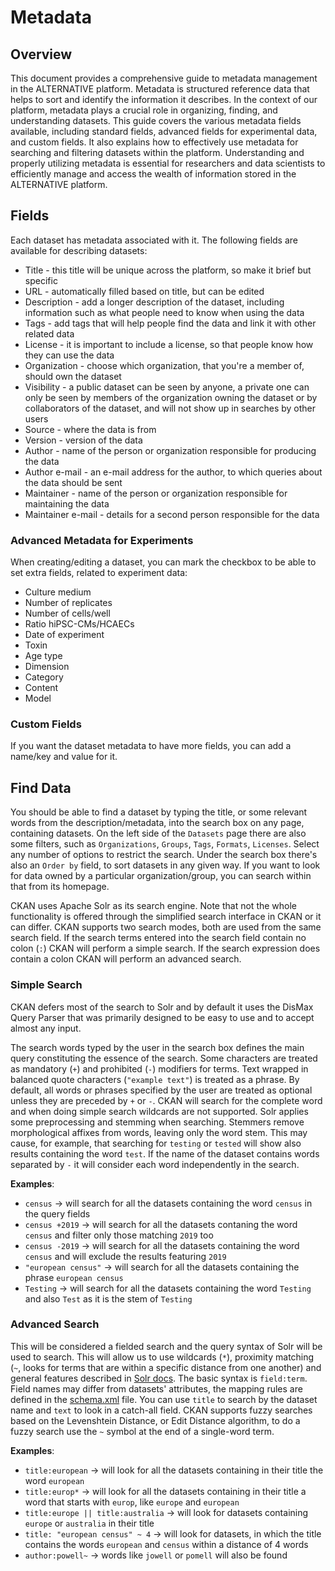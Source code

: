 # Metadata

## Overview

This document provides a comprehensive guide to metadata management in the ALTERNATIVE platform. Metadata is structured reference data that helps to sort and identify the information it describes. In the context of our platform, metadata plays a crucial role in organizing, finding, and understanding datasets. This guide covers the various metadata fields available, including standard fields, advanced fields for experimental data, and custom fields. It also explains how to effectively use metadata for searching and filtering datasets within the platform. Understanding and properly utilizing metadata is essential for researchers and data scientists to efficiently manage and access the wealth of information stored in the ALTERNATIVE platform.

## Fields

Each dataset has metadata associated with it. The following fields are available for describing datasets:

- Title - this title will be unique across the platform, so make it brief but specific
- URL - automatically filled based on title, but can be edited
- Description - add a longer description of the dataset, including information such as what people need to know when using the data
- Tags - add tags that will help people find the data and link it with other related data
- License - it is important to include a license, so that people know how they can use the data
- Organization - choose which organization, that you're a member of, should own the dataset
- Visibility - a public dataset can be seen by anyone, a private one can only be seen by members of the organization owning the dataset or by collaborators of the dataset, and will not show up in searches by other users
- Source - where the data is from
- Version - version of the data
- Author - name of the person or organization responsible for producing the data
- Author e-mail - an e-mail address for the author, to which queries about the data should be sent
- Maintainer - name of the person or organization responsible for maintaining the data
- Maintainer e-mail - details for a second person responsible for the data

### Advanced Metadata for Experiments

When creating/editing a dataset, you can mark the checkbox to be able to set extra fields, related to experiment data:

- Culture medium
- Number of replicates
- Number of cells/well
- Ratio hiPSC-CMs/HCAECs
- Date of experiment
- Toxin
- Age type
- Dimension
- Category
- Content
- Model

### Custom Fields

If you want the dataset metadata to have more fields, you can add a name/key and value for it.

## Find Data

You should be able to find a dataset by typing the title, or some relevant words from the description/metadata, into the search box on any page, containing datasets. On the left side of the `Datasets` page there are also some filters, such as `Organizations`, `Groups`, `Tags`, `Formats`, `Licenses`. Select any number of options to restrict the search. Under the search box there's also an `Order by` field, to sort datasets in any given way. If you want to look for data owned by a particular organization/group, you can search within that from its homepage.

CKAN uses Apache Solr as its search engine. Note that not the whole functionality is offered through the simplified search interface in CKAN or it can differ. CKAN supports two search modes, both are used from the same search field. If the search terms entered into the search field contain no colon (`:`) CKAN will perform a simple search. If the search expression does contain a colon CKAN will perform an advanced search.

### Simple Search

CKAN defers most of the search to Solr and by default it uses the DisMax Query Parser that was primarily designed to be easy to use and to accept almost any input.

The search words typed by the user in the search box defines the main query constituting the essence of the search. Some characters are treated as mandatory (`+`) and prohibited (`-`) modifiers for terms. Text wrapped in balanced quote characters (`"example text"`) is treated as a phrase. By default, all words or phrases specified by the user are treated as optional unless they are preceded by `+` or `-`. CKAN will search for the complete word and when doing simple search wildcards are not supported. Solr applies some preprocessing and stemming when searching. Stemmers remove morphological affixes from words, leaving only the word stem. This may cause, for example, that searching for `testing` or `tested` will show also results containing the word `test`. If the name of the dataset contains words separated by `-` it will consider each word independently in the search.

**Examples**:

- `census` -> will search for all the datasets containing the word `census` in the query fields
- `census +2019` -> will search for all the datasets contaning the word `census` and filter only those matching `2019` too
- `census -2019` -> will search for all the datasets containing the word `census` and will exclude the results featuring `2019`
- `"european census"` -> will search for all the datasets containing the phrase `european census`
- `Testing` -> will search for all the datasets containing the word `Testing` and also `Test` as it is the stem of `Testing`

### Advanced Search

This will be considered a fielded search and the query syntax of Solr will be used to search. This will allow us to use wildcards (`*`), proximity matching (`~`, looks for terms that are within a specific distance from one another) and general features described in [Solr docs](https://solr.apache.org/guide/6_6/searching.html). The basic syntax is `field:term`. Field names may differ from datasets' attributes, the mapping rules are defined in the [schema.xml](https://github.com/ckan/ckan/blob/master/ckan/config/solr/schema.xml) file. You can use `title` to search by the dataset name and `text` to look in a catch-all field. CKAN supports fuzzy searches based on the Levenshtein Distance, or Edit Distance algorithm, to do a fuzzy search use the `~` symbol at the end of a single-word term.

**Examples**:

- `title:european` -> will look for all the datasets containing in their title the word `european`
- `title:europ*` -> will look for all the datasets containing in their title a word that starts with `europ`, like `europe` and `european`
- `title:europe || title:australia` -> will look for datasets containing `europe` or `australia` in their title
- `title: "european census" ~ 4` -> will look for datasets, in which the title contains the words `european` and `census` within a distance of 4 words
- `author:powell~` -> words like `jowell` or `pomell` will also be found